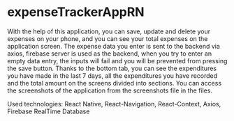 # expenseTrackerAppRN
With the help of this application, you can save, update and delete your expenses on your phone, and you can see your total expenses on the application screen. The expense data you enter is sent to the backend via axios, firebase server is used as the backend, when you try to enter an empty data entry, the inputs will fail and you will be prevented from pressing the save button. Thanks to the bottom tab, you can see the expenditures you have made in the last 7 days, all the expenditures you have recorded and the total amount on the screens divided into sections. You can access the screenshots of the application from the screenshots file in the files.

Used technologies:
React Native, React-Navigation, React-Context, Axios, Firebase RealTime Database

